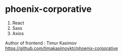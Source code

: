 # phoenix-corporative
1. React
2. Sass
3. Axios

Author of frontend : Timur Kasimov
https://github.com/timakasimovktr/phoenix-corporative